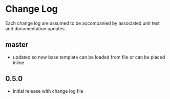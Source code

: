 # Change Log

Each change log are assumed to be accompanied by associated unit test and documentation updates.

## master

- updated so now base template can be loaded from file or can be placed inline

## 0.5.0

- initial release with change log file
